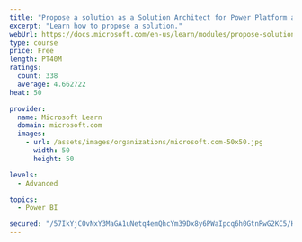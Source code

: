 ```yaml
---
title: "Propose a solution as a Solution Architect for Power Platform and Dynamics 365"
excerpt: "Learn how to propose a solution."
webUrl: https://docs.microsoft.com/en-us/learn/modules/propose-solution/
type: course
price: Free
length: PT40M
ratings:
  count: 338
  average: 4.662722
heat: 50

provider:
  name: Microsoft Learn
  domain: microsoft.com
  images:
    - url: /assets/images/organizations/microsoft.com-50x50.jpg
      width: 50
      height: 50

levels:
  - Advanced

topics:
  - Power BI

secured: "/57IkYjCOvNxY3MaGA1uNetq4emQhcYm39Dx8y6PWaIpcq6h0GtnRwG2KC5/HJbGwDwECu136n6wMclDkBoQRQP03cslIcavbFzwEik8DPVbQ8FSpsDv5RAL3AzvUFV1OSoMA+c884LrocyJdh2O4ElPGlsJArPK4qXMT+ifseqC3asmXBKABGJS2scLdzxvU0Xl4hBhlP0Id/4hgdqV088kgnuQ8Lzytx7hXMCy3woWnjOUyOlMoOJg3IC3GzjnY+pSHEs4BDNE0zyeRtN2YdhndgGiOl5NQzn3KdE68OgOb9Uo7GgF3kl80RhAh/9U6bhYGenSZeZofUv/ihPBJk2axCbmozV+01c17iFbQikRN7SASARA4I6hE+Hmq6uRrxyFd9/x2AqyGA/kW0jEOmrLvJQ3OVQsp5JyCtIOnjg=;TCVmx3uVgRg14pWlUH8/qw=="
---
```


